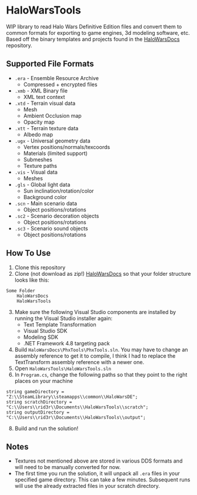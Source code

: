 # HaloWarsTools
WIP library to read Halo Wars Definitive Edition files and convert them to common formats for exporting to game engines, 3d modeling software, etc. Based off the binary templates and projects found in the [HaloWarsDocs](https://github.com/HaloMods/HaloWarsDocs) repository.

## Supported File Formats
* `.era` - Ensemble Resource Archive
  * Compressed + encrypted files
* `.xmb` - XML Binary file
  * XML text context
* `.xtd` - Terrain visual data
  * Mesh
  * Ambient Occlusion map
  * Opacity map
* `.xtt` - Terrain texture data
  * Albedo map
* `.ugx` - Universal geometry data
  * Vertex positions/normals/texcoords
  * Materials (limited support)
  * Submeshes
  * Texture paths
* `.vis` - Visual data
  * Meshes
* `.gls` - Global light data
  * Sun inclination/rotation/color
  * Background color
* `.scn` - Main scenario data
  * Object positions/rotations
* `.sc2` - Scenario decoration objects
  * Object positions/rotations
* `.sc3` - Scenario sound objects
  * Object positions/rotations

## How To Use
1. Clone this repository
2. Clone (not download as zip!) [HaloWarsDocs](https://github.com/HaloMods/HaloWarsDocs) so that your folder structure looks like this:
```
Some Folder
    HaloWarsDocs
    HaloWarsTools
```
3. Make sure the following Visual Studio components are installed by running the Visual Studio installer again:
   * Text Template Transformation
   * Visual Studio SDK
   * Modeling SDK
   * .NET Framework 4.8 targeting pack
4. Build `HaloWarsDocs\PhxTools\PhxTools.sln`. You may have to change an assembly reference to get it to compile, I think I had to replace the TextTransform assembly reference with a newer one.
5. Open `HaloWarsTools\HaloWarsTools.sln`
6. In `Program.cs`, change the following paths so that they point to the right places on your machine
```
string gameDirectory = "Z:\\SteamLibrary\\steamapps\\common\\HaloWarsDE";
string scratchDirectory = "C:\\Users\\rid3r\\Documents\\HaloWarsTools\\scratch";
string outputDirectory = "C:\\Users\\rid3r\\Documents\\HaloWarsTools\\output";
```
8. Build and run the solution!

## Notes
* Textures not mentioned above are stored in various DDS formats and will need to be manually converted for now.
* The first time you run the solution, it will unpack all `.era` files in your specified game directory. This can take a few minutes. Subsequent runs will use the already extracted files in your scratch directory.

